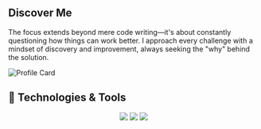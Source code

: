 ## Discover Me
The focus extends beyond mere code writing—it's about constantly questioning how things can work better. I approach every challenge with a mindset of discovery and improvement, always seeking the "why" behind the solution.

![Profile Card](https://user-images.githubusercontent.com/ahmedjidar/image.svg)

## 🔧 Technologies & Tools
<div align="center">
  <img src="https://img.shields.io/badge/Code-JavaScript-informational?style=flat&logo=javascript&logoColor=white&color=4AB197" />
  <img src="https://img.shields.io/badge/Code-Python-informational?style=flat&logo=python&logoColor=white&color=4AB197" />
  <img src="https://img.shields.io/badge/Tools-Tailwind-informational?style=flat&logo=tailwindcss&logoColor=white&color=4AB197" />
</div>
